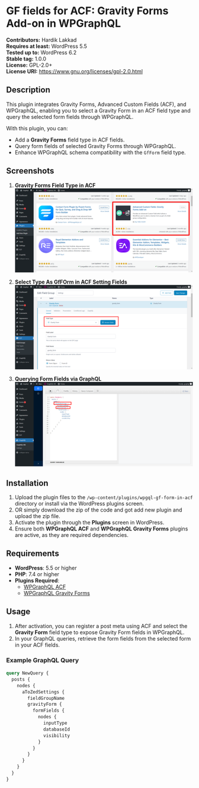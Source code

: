 # GF fields for ACF: Gravity Forms Add-on in WPGraphQL

**Contributors:** Hardik Lakkad  
**Requires at least:** WordPress 5.5  
**Tested up to:** WordPress 6.2  
**Stable tag:** 1.0.0  
**License:** GPL-2.0+  
**License URI:** https://www.gnu.org/licenses/gpl-2.0.html  

## Description

This plugin integrates Gravity Forms, Advanced Custom Fields (ACF), and WPGraphQL, enabling you to select a Gravity Form in an ACF field type and query the selected form fields through WPGraphQL.

With this plugin, you can:
- Add a **Gravity Forms** field type in ACF fields.
- Query form fields of selected Gravity Forms through WPGraphQL.
- Enhance WPGraphQL schema compatibility with the `GfForm` field type.

## Screenshots

1. **Gravity Forms Field Type in ACF**  
   ![Gravity Forms Field Type](https://github.com/h-lakkad1998/wpgql-gf-form-in-acf/blob/main/assets/Add-Plugins-%E2%80%B9-Graphql-%E2%80%94-WordPress-10-26-2024_09_20_AM.png)

2. **Select Type As GfFOrm in ACF Setting Fields**  
   ![Gravity Forms Field Type](https://github.com/h-lakkad1998/wpgql-gf-form-in-acf/blob/main/assets/Edit-Field-Group-%E2%80%9CSettings%E2%80%9D-%E2%80%B9-Graphql-%E2%80%94-WordPress-10-26-2024_09_26_AM.png)
   
3. **Querying Form Fields via GraphQL**  
   ![GraphQL Query](https://github.com/h-lakkad1998/wpgql-gf-form-in-acf/blob/main/assets/GraphiQL-IDE-%E2%80%B9-Graphql-%E2%80%94-WordPress-10-26-2024_09_26_AM.png)

## Installation

1. Upload the plugin files to the `/wp-content/plugins/wpgql-gf-form-in-acf` directory or install via the WordPress plugins screen.
2. OR simply download the zip of the code and got add new plugin and upload the zip file.
3. Activate the plugin through the **Plugins** screen in WordPress.
4. Ensure both **WPGraphQL ACF** and **WPGraphQL Gravity Forms** plugins are active, as they are required dependencies.

## Requirements

- **WordPress**: 5.5 or higher
- **PHP**: 7.4 or higher
- **Plugins Required**:
  - [WPGraphQL ACF](https://github.com/wp-graphql/wpgraphql-acf)
  - [WPGraphQL Gravity Forms]( https://github.com/axewp/wp-graphql-gravity-forms/releases/latest/download/wp-graphql-gravity-forms.zip )

## Usage

1. After activation, you can register a post meta using ACF and select the **Gravity Form** field type to expose Gravity Form fields in WPGraphQL.
2. In your GraphQL queries, retrieve the form fields from the selected form in your ACF fields.

### Example GraphQL Query

```graphql
query NewQuery {
  posts {
    nodes {
      aToZedSettings {
        fieldGroupName
        gravityForm {
          formFields {
            nodes {
              inputType
              databaseId
              visibility
            }
          }
        }
      }
    }
  }
}
